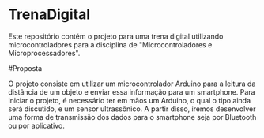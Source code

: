 # TrenaDigital
Este repositório contém o projeto para uma trena digital utilizando microcontroladores para a disciplina de "Microcontroladores e Microprocessadores".

#Proposta

O projeto consiste em utilizar um microcontrolador Arduino para a leitura da distância de um objeto e enviar essa informação para um smartphone. Para iniciar o projeto, é necessário ter em mãos um Arduino, o qual o tipo ainda será discutido, e um sensor ultrassônico. A partir disso, iremos desenvolver uma forma de transmissão dos dados para o smartphone seja por Bluetooth ou por aplicativo. 
